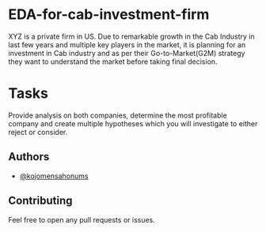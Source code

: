 # EDA-for-cab-investment-firm
XYZ is a private firm in US. Due to remarkable growth in the Cab 
Industry in last few years and multiple key players in the market, 
it is planning for an investment in Cab industry and as per their 
Go-to-Market(G2M) strategy they want to understand the market 
before taking final decision.

# Tasks
Provide analysis on both companies, determine the most profitable 
company and create multiple hypotheses which you will investigate
to either reject or consider. 




## Authors

- [@kojomensahonums](https://www.github.com/kojomensahonums)


## Contributing

Feel free to open any pull requests or issues.

